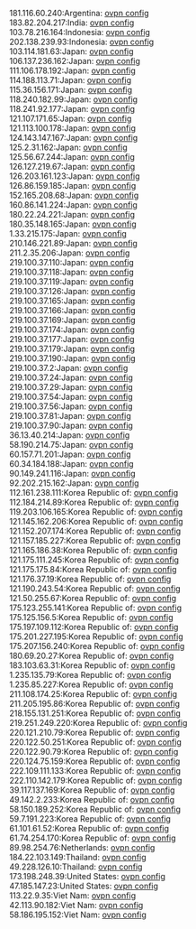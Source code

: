 181.116.60.240:Argentina: [ovpn config](vpn/181_116_60_240.ovpn)  
183.82.204.217:India: [ovpn config](vpn/183_82_204_217.ovpn)  
103.78.216.164:Indonesia: [ovpn config](vpn/103_78_216_164.ovpn)  
202.138.239.93:Indonesia: [ovpn config](vpn/202_138_239_93.ovpn)  
103.114.181.63:Japan: [ovpn config](vpn/103_114_181_63.ovpn)  
106.137.236.162:Japan: [ovpn config](vpn/106_137_236_162.ovpn)  
111.106.178.192:Japan: [ovpn config](vpn/111_106_178_192.ovpn)  
114.188.113.71:Japan: [ovpn config](vpn/114_188_113_71.ovpn)  
115.36.156.171:Japan: [ovpn config](vpn/115_36_156_171.ovpn)  
118.240.182.99:Japan: [ovpn config](vpn/118_240_182_99.ovpn)  
118.241.92.177:Japan: [ovpn config](vpn/118_241_92_177.ovpn)  
121.107.171.65:Japan: [ovpn config](vpn/121_107_171_65.ovpn)  
121.113.100.178:Japan: [ovpn config](vpn/121_113_100_178.ovpn)  
124.143.147.167:Japan: [ovpn config](vpn/124_143_147_167.ovpn)  
125.2.31.162:Japan: [ovpn config](vpn/125_2_31_162.ovpn)  
125.56.67.244:Japan: [ovpn config](vpn/125_56_67_244.ovpn)  
126.127.219.67:Japan: [ovpn config](vpn/126_127_219_67.ovpn)  
126.203.161.123:Japan: [ovpn config](vpn/126_203_161_123.ovpn)  
126.86.159.185:Japan: [ovpn config](vpn/126_86_159_185.ovpn)  
152.165.208.68:Japan: [ovpn config](vpn/152_165_208_68.ovpn)  
160.86.141.224:Japan: [ovpn config](vpn/160_86_141_224.ovpn)  
180.22.24.221:Japan: [ovpn config](vpn/180_22_24_221.ovpn)  
180.35.148.165:Japan: [ovpn config](vpn/180_35_148_165.ovpn)  
1.33.215.175:Japan: [ovpn config](vpn/1_33_215_175.ovpn)  
210.146.221.89:Japan: [ovpn config](vpn/210_146_221_89.ovpn)  
211.2.35.206:Japan: [ovpn config](vpn/211_2_35_206.ovpn)  
219.100.37.110:Japan: [ovpn config](vpn/219_100_37_110.ovpn)  
219.100.37.118:Japan: [ovpn config](vpn/219_100_37_118.ovpn)  
219.100.37.119:Japan: [ovpn config](vpn/219_100_37_119.ovpn)  
219.100.37.126:Japan: [ovpn config](vpn/219_100_37_126.ovpn)  
219.100.37.165:Japan: [ovpn config](vpn/219_100_37_165.ovpn)  
219.100.37.166:Japan: [ovpn config](vpn/219_100_37_166.ovpn)  
219.100.37.169:Japan: [ovpn config](vpn/219_100_37_169.ovpn)  
219.100.37.174:Japan: [ovpn config](vpn/219_100_37_174.ovpn)  
219.100.37.177:Japan: [ovpn config](vpn/219_100_37_177.ovpn)  
219.100.37.179:Japan: [ovpn config](vpn/219_100_37_179.ovpn)  
219.100.37.190:Japan: [ovpn config](vpn/219_100_37_190.ovpn)  
219.100.37.2:Japan: [ovpn config](vpn/219_100_37_2.ovpn)  
219.100.37.24:Japan: [ovpn config](vpn/219_100_37_24.ovpn)  
219.100.37.29:Japan: [ovpn config](vpn/219_100_37_29.ovpn)  
219.100.37.54:Japan: [ovpn config](vpn/219_100_37_54.ovpn)  
219.100.37.56:Japan: [ovpn config](vpn/219_100_37_56.ovpn)  
219.100.37.81:Japan: [ovpn config](vpn/219_100_37_81.ovpn)  
219.100.37.90:Japan: [ovpn config](vpn/219_100_37_90.ovpn)  
36.13.40.214:Japan: [ovpn config](vpn/36_13_40_214.ovpn)  
58.190.214.75:Japan: [ovpn config](vpn/58_190_214_75.ovpn)  
60.157.71.201:Japan: [ovpn config](vpn/60_157_71_201.ovpn)  
60.34.184.188:Japan: [ovpn config](vpn/60_34_184_188.ovpn)  
90.149.241.116:Japan: [ovpn config](vpn/90_149_241_116.ovpn)  
92.202.215.162:Japan: [ovpn config](vpn/92_202_215_162.ovpn)  
112.161.238.111:Korea Republic of: [ovpn config](vpn/112_161_238_111.ovpn)  
112.184.214.89:Korea Republic of: [ovpn config](vpn/112_184_214_89.ovpn)  
119.203.106.165:Korea Republic of: [ovpn config](vpn/119_203_106_165.ovpn)  
121.145.162.206:Korea Republic of: [ovpn config](vpn/121_145_162_206.ovpn)  
121.152.207.174:Korea Republic of: [ovpn config](vpn/121_152_207_174.ovpn)  
121.157.185.227:Korea Republic of: [ovpn config](vpn/121_157_185_227.ovpn)  
121.165.186.38:Korea Republic of: [ovpn config](vpn/121_165_186_38.ovpn)  
121.175.111.245:Korea Republic of: [ovpn config](vpn/121_175_111_245.ovpn)  
121.175.175.84:Korea Republic of: [ovpn config](vpn/121_175_175_84.ovpn)  
121.176.37.19:Korea Republic of: [ovpn config](vpn/121_176_37_19.ovpn)  
121.190.243.54:Korea Republic of: [ovpn config](vpn/121_190_243_54.ovpn)  
121.50.255.67:Korea Republic of: [ovpn config](vpn/121_50_255_67.ovpn)  
175.123.255.141:Korea Republic of: [ovpn config](vpn/175_123_255_141.ovpn)  
175.125.156.5:Korea Republic of: [ovpn config](vpn/175_125_156_5.ovpn)  
175.197.109.112:Korea Republic of: [ovpn config](vpn/175_197_109_112.ovpn)  
175.201.227.195:Korea Republic of: [ovpn config](vpn/175_201_227_195.ovpn)  
175.207.156.240:Korea Republic of: [ovpn config](vpn/175_207_156_240.ovpn)  
180.69.20.27:Korea Republic of: [ovpn config](vpn/180_69_20_27.ovpn)  
183.103.63.31:Korea Republic of: [ovpn config](vpn/183_103_63_31.ovpn)  
1.235.135.79:Korea Republic of: [ovpn config](vpn/1_235_135_79.ovpn)  
1.235.85.227:Korea Republic of: [ovpn config](vpn/1_235_85_227.ovpn)  
211.108.174.25:Korea Republic of: [ovpn config](vpn/211_108_174_25.ovpn)  
211.205.195.86:Korea Republic of: [ovpn config](vpn/211_205_195_86.ovpn)  
218.155.131.251:Korea Republic of: [ovpn config](vpn/218_155_131_251.ovpn)  
219.251.249.220:Korea Republic of: [ovpn config](vpn/219_251_249_220.ovpn)  
220.121.210.79:Korea Republic of: [ovpn config](vpn/220_121_210_79.ovpn)  
220.122.50.251:Korea Republic of: [ovpn config](vpn/220_122_50_251.ovpn)  
220.122.90.79:Korea Republic of: [ovpn config](vpn/220_122_90_79.ovpn)  
220.124.75.159:Korea Republic of: [ovpn config](vpn/220_124_75_159.ovpn)  
222.109.111.133:Korea Republic of: [ovpn config](vpn/222_109_111_133.ovpn)  
222.110.142.179:Korea Republic of: [ovpn config](vpn/222_110_142_179.ovpn)  
39.117.137.169:Korea Republic of: [ovpn config](vpn/39_117_137_169.ovpn)  
49.142.2.233:Korea Republic of: [ovpn config](vpn/49_142_2_233.ovpn)  
58.150.189.252:Korea Republic of: [ovpn config](vpn/58_150_189_252.ovpn)  
59.7.191.223:Korea Republic of: [ovpn config](vpn/59_7_191_223.ovpn)  
61.101.61.52:Korea Republic of: [ovpn config](vpn/61_101_61_52.ovpn)  
61.74.254.170:Korea Republic of: [ovpn config](vpn/61_74_254_170.ovpn)  
89.98.254.76:Netherlands: [ovpn config](vpn/89_98_254_76.ovpn)  
184.22.103.149:Thailand: [ovpn config](vpn/184_22_103_149.ovpn)  
49.228.126.10:Thailand: [ovpn config](vpn/49_228_126_10.ovpn)  
173.198.248.39:United States: [ovpn config](vpn/173_198_248_39.ovpn)  
47.185.147.23:United States: [ovpn config](vpn/47_185_147_23.ovpn)  
113.22.9.35:Viet Nam: [ovpn config](vpn/113_22_9_35.ovpn)  
42.113.90.182:Viet Nam: [ovpn config](vpn/42_113_90_182.ovpn)  
58.186.195.152:Viet Nam: [ovpn config](vpn/58_186_195_152.ovpn)  
